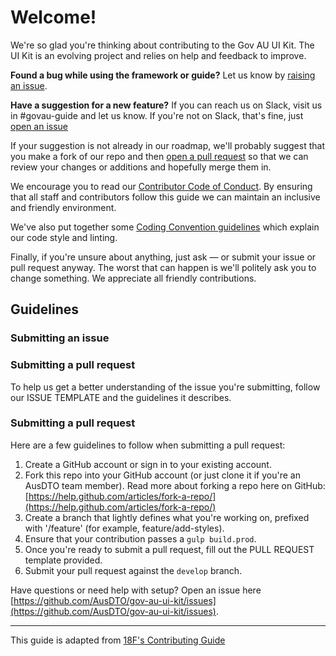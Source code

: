 # Welcome!

We're so glad you're thinking about contributing to the Gov AU UI Kit. The UI Kit is an evolving project and relies on help and feedback to improve.

**Found a bug while using the framework or guide?**
Let us know by [raising an issue](#submitting-an-issue).

**Have a suggestion for a new feature?**
If you can reach us on Slack, visit us in #govau-guide and let us know. If you're not on Slack, that's fine, just [open an issue](#submitting-an-issue)

If your suggestion is not already in our roadmap, we'll probably suggest that you make a fork of our repo and then [open a pull request](submitting-a-pr) so that we can review your changes or additions and hopefully merge them in.

We encourage you to read our [Contributor Code of Conduct](https://github.com/AusDTO/gov-au-ui-kit/blob/master/code_of_conduct.md). By ensuring that all staff and contributors follow this guide we can maintain an inclusive and friendly environment.

We've also put together some [Coding Convention guidelines](https://github.com/AusDTO/gov-au-ui-kit/blob/master/conventions.md)
which explain our code style and linting.

Finally, if you're unsure about anything, just ask — or submit your issue or pull request anyway. The worst that can happen is we'll politely ask you to change something. We appreciate all friendly contributions.

## Guidelines

### <a name="submitting-an-issue">Submitting an issue</a>

### <a name="submitting-a-pr">Submitting a pull request</a>

To help us get a better understanding of the issue you're submitting, follow our ISSUE TEMPLATE and the guidelines it describes.

### Submitting a pull request

Here are a few guidelines to follow when submitting a pull request:

1. Create a GitHub account or sign in to your existing account.
1. Fork this repo into your GitHub account (or just clone it if you're an AusDTO team member). Read more about forking a repo here on GitHub:
[https://help.github.com/articles/fork-a-repo/](https://help.github.com/articles/fork-a-repo/)
1. Create a branch that lightly defines what you're working on, prefixed with '/feature' (for example, feature/add-styles).
1. Ensure that your contribution passes a `gulp build.prod`.
1. Once you're ready to submit a pull request, fill out the PULL REQUEST template provided.
1. Submit your pull request against the `develop` branch.

Have questions or need help with setup? Open an issue here [https://github.com/AusDTO/gov-au-ui-kit/issues](https://github.com/AusDTO/gov-au-ui-kit/issues).

---

This guide is adapted from [18F's Contributing Guide](https://github.com/18F/open-source-policy/blob/master/CONTRIBUTING.md)

